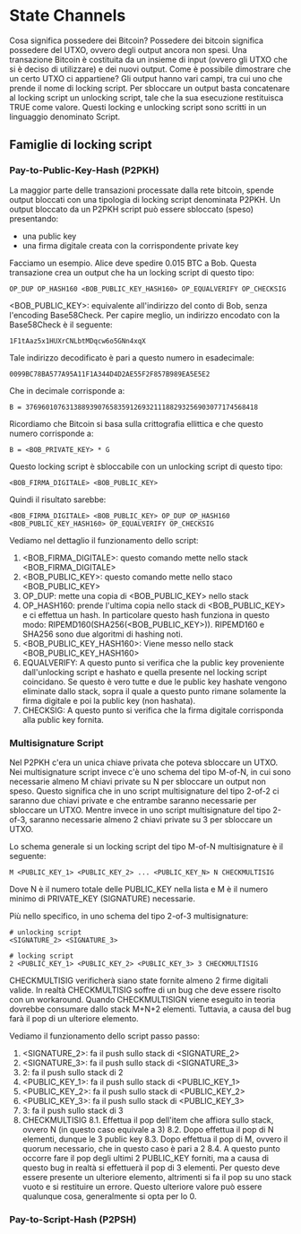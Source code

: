# State Channels

Cosa significa possedere dei Bitcoin? Possedere dei bitcoin significa possedere del UTXO, ovvero degli output ancora non spesi. Una transazione Bitcoin è costituita da un insieme di input (ovvero gli UTXO che si è deciso di utilizzare) e dei nuovi output. Come è possibile dimostrare che un certo UTXO ci appartiene? Gli output hanno vari campi, tra cui uno che prende il nome di locking script. Per sbloccare un output basta concatenare al locking script un unlocking script, tale che la sua esecuzione restituisca TRUE come valore. Questi locking e unlocking script sono scritti in un linguaggio denominato Script.

## Famiglie di locking script

### Pay-to-Public-Key-Hash (P2PKH)
La maggior parte delle transazioni processate dalla rete bitcoin, spende output bloccati con una tipologia di locking script denominata P2PKH. Un output bloccato da un P2PKH script può essere sbloccato (speso) presentando:
- una public key
- una firma digitale creata con la corrispondente private key

Facciamo un esempio. Alice deve spedire 0.015 BTC a Bob. Questa transazione crea un output che ha un locking script di questo tipo:
```
OP_DUP OP_HASH160 <BOB_PUBLIC_KEY_HASH160> OP_EQUALVERIFY OP_CHECKSIG
```

<BOB_PUBLIC_KEY>: equivalente all'indirizzo del conto di Bob, senza l'encoding Base58Check. Per capire meglio, un indirizzo encodato con la Base58Check è il seguente:
```
1F1tAaz5x1HUXrCNLbtMDqcw6o5GNn4xqX
```

Tale indirizzo decodificato è pari a questo numero in esadecimale:
```
0099BC78BA577A95A11F1A344D4D2AE55F2F857B989EA5E5E2
```

Che in decimale corrisponde a:
```
B = 3769601076313889390765835912693211188293256903077174568418
```

Ricordiamo che Bitcoin si basa sulla crittografia ellittica e che questo numero corrisponde a:
```
B = <BOB_PRIVATE_KEY> * G
```

Questo locking script è sbloccabile con un unlocking script di questo tipo:
```
<BOB_FIRMA_DIGITALE> <BOB_PUBLIC_KEY>
```

Quindi il risultato sarebbe:
```
<BOB_FIRMA_DIGITALE> <BOB_PUBLIC_KEY> OP_DUP OP_HASH160 <BOB_PUBLIC_KEY_HASH160> OP_EQUALVERIFY OP_CHECKSIG
```

Vediamo nel dettaglio il funzionamento dello script:

1. <BOB_FIRMA_DIGITALE>: questo comando mette nello stack <BOB_FIRMA_DIGITALE>
2. <BOB_PUBLIC_KEY>: questo comando mette nello staco <BOB_PUBLIC_KEY>
3. OP_DUP: mette una copia di <BOB_PUBLIC_KEY> nello stack
4. OP_HASH160: prende l'ultima copia nello stack di <BOB_PUBLIC_KEY> e ci effettua un hash. In particolare questo hash funziona in questo modo: RIPEMD160(SHA256(<BOB_PUBLIC_KEY>)). RIPEMD160 e SHA256 sono due algoritmi di hashing noti.
5. <BOB_PUBLIC_KEY_HASH160>: Viene messo nello stack <BOB_PUBLIC_KEY_HASH160>
6. EQUALVERIFY: A questo punto si verifica che la public key proveniente dall'unlocking script e hashato e quella presente nel locking script coincidano. Se questo è vero tutte e due le public key hashate vengono eliminate dallo stack, sopra il quale a questo punto rimane solamente la firma digitale e poi la public key (non hashata).
7. CHECKSIG: A questo punto si verifica che la firma digitale corrisponda alla public key fornita.


### Multisignature Script
Nel P2PKH c'era un unica chiave privata che poteva sbloccare un UTXO. Nei multisignature script invece c'è uno schema del tipo M-of-N, in cui sono necessarie almeno M chiavi private su N per sbloccare un output non speso. Questo significa che in uno script multisignature del tipo 2-of-2 ci saranno due chiavi private e che entrambe saranno necessarie per sbloccare un UTXO. Mentre invece in uno script multisignature del tipo 2-of-3, saranno necessarie almeno 2 chiavi private su 3 per sbloccare un UTXO.

Lo schema generale si un locking script del tipo M-of-N multisignature è il seguente:
```
M <PUBLIC_KEY_1> <PUBLIC_KEY_2> ... <PUBLIC_KEY_N> N CHECKMULTISIG
```

Dove N è il numero totale delle PUBLIC_KEY nella lista e M è il numero minimo di PRIVATE_KEY (SIGNATURE) necessarie.

Più nello specifico, in uno schema del tipo 2-of-3 multisignature:
```
# unlocking script
<SIGNATURE_2> <SIGNATURE_3>

# locking script
2 <PUBLIC_KEY_1> <PUBLIC_KEY_2> <PUBLIC_KEY_3> 3 CHECKMULTISIG
```

CHECKMULTISIG verificherà siano state fornite almeno 2 firme digitali valide. In realtà CHECKMULTISIG soffre di un bug che deve essere risolto con un workaround. Quando CHECKMULTISIGN viene eseguito in teoria dovrebbe consumare dallo stack M+N+2 elementi. Tuttavia, a causa del bug farà il pop di un ulteriore elemento.

Vediamo il funzionamento dello script passo passo:

1. <SIGNATURE_2>: fa il push sullo stack di <SIGNATURE_2>
2. <SIGNATURE_3>: fa il push sullo stack di <SIGNATURE_3>
3. 2: fa il push sullo stack di 2
4. <PUBLIC_KEY_1>: fa il push sullo stack di <PUBLIC_KEY_1>
5. <PUBLIC_KEY_2>: fa il push sullo stack di <PUBLIC_KEY_2>
6. <PUBLIC_KEY_3>: fa il push sullo stack di <PUBLIC_KEY_3>
7. 3: fa il push sullo stack di 3
8. CHECKMULTISIG
8.1. Effettua il pop dell'item che affiora sullo stack, ovvero N (in questo caso equivale a 3)
8.2. Dopo effettua il pop di N elementi, dunque le 3 public key
8.3. Dopo effettua il pop di M, ovvero il quorum necessario, che in questo caso è pari a 2
8.4. A questo punto occorre fare il pop degli ultimi 2 PUBLIC_KEY forniti, ma a causa di questo bug in realtà si effettuerà il pop di 3 elementi. Per questo deve essere presente un ulteriore elemento, altrimenti si fa il pop su uno stack vuoto e si restituire un errore. Questo ulteriore valore può essere qualunque cosa, generalmente si opta per lo 0.


### Pay-to-Script-Hash (P2PSH)
